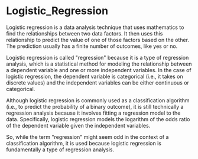 # Logistic_Regression
Logistic regression is a data analysis technique that uses mathematics to find the relationships between two data factors. It then uses this relationship to predict the value of one of those factors based on the other. The prediction usually has a finite number of outcomes, like yes or no.

Logistic regression is called "regression" because it is a type of regression analysis, which is a statistical method for modeling the relationship between a dependent variable and one or more independent variables. In the case of logistic regression, the dependent variable is categorical (i.e., it takes on discrete values) and the independent variables can be either continuous or categorical.

Although logistic regression is commonly used as a classification algorithm (i.e., to predict the probability of a binary outcome), it is still technically a regression analysis because it involves fitting a regression model to the data. Specifically, logistic regression models the logarithm of the odds ratio of the dependent variable given the independent variables.

So, while the term "regression" might seem odd in the context of a classification algorithm, it is used because logistic regression is fundamentally a type of regression analysis.
